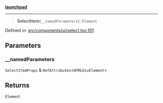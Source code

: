 [**launchpad**](index.md)

***

> **SelectItem**(`__namedParameters`): `Element`

Defined in: [src/components/ui/select.tsx:101](https://github.com/victorbratov/launchpad/blob/35b0965dd86b05a55a9206d809917613bd599c25/src/components/ui/select.tsx#L101)

## Parameters

### \_\_namedParameters

`SelectItemProps` & `RefAttributes`\<`HTMLDivElement`\>

## Returns

`Element`

